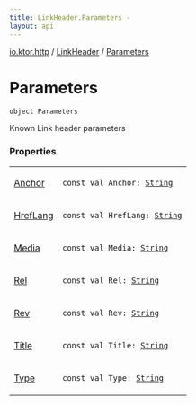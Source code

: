 ```yaml
---
title: LinkHeader.Parameters - 
layout: api
---
```


<div class='api-docs-breadcrumbs'><a href="../../index.html">io.ktor.http</a> / <a href="../index.html">LinkHeader</a> / <a href="./index.html">Parameters</a></div>

# Parameters

<div class="signature"><code><span class="keyword">object </span><span class="identifier">Parameters</span></code></div>

Known Link header parameters

### Properties

<table class="api-docs-table">
<tbody>
<tr>
<td markdown="1">

<a href="-anchor.html">Anchor</a>


</td>
<td markdown="1">
<div class="signature"><code><span class="keyword">const</span> <span class="keyword">val </span><span class="identifier">Anchor</span><span class="symbol">: </span><a href="https://kotlinlang.org/api/latest/jvm/stdlib/kotlin/-string/index.html"><span class="identifier">String</span></a></code></div>

</td>
</tr>
<tr>
<td markdown="1">

<a href="-href-lang.html">HrefLang</a>


</td>
<td markdown="1">
<div class="signature"><code><span class="keyword">const</span> <span class="keyword">val </span><span class="identifier">HrefLang</span><span class="symbol">: </span><a href="https://kotlinlang.org/api/latest/jvm/stdlib/kotlin/-string/index.html"><span class="identifier">String</span></a></code></div>

</td>
</tr>
<tr>
<td markdown="1">

<a href="-media.html">Media</a>


</td>
<td markdown="1">
<div class="signature"><code><span class="keyword">const</span> <span class="keyword">val </span><span class="identifier">Media</span><span class="symbol">: </span><a href="https://kotlinlang.org/api/latest/jvm/stdlib/kotlin/-string/index.html"><span class="identifier">String</span></a></code></div>

</td>
</tr>
<tr>
<td markdown="1">

<a href="-rel.html">Rel</a>


</td>
<td markdown="1">
<div class="signature"><code><span class="keyword">const</span> <span class="keyword">val </span><span class="identifier">Rel</span><span class="symbol">: </span><a href="https://kotlinlang.org/api/latest/jvm/stdlib/kotlin/-string/index.html"><span class="identifier">String</span></a></code></div>

</td>
</tr>
<tr>
<td markdown="1">

<a href="-rev.html">Rev</a>


</td>
<td markdown="1">
<div class="signature"><code><span class="keyword">const</span> <span class="keyword">val </span><span class="identifier">Rev</span><span class="symbol">: </span><a href="https://kotlinlang.org/api/latest/jvm/stdlib/kotlin/-string/index.html"><span class="identifier">String</span></a></code></div>

</td>
</tr>
<tr>
<td markdown="1">

<a href="-title.html">Title</a>


</td>
<td markdown="1">
<div class="signature"><code><span class="keyword">const</span> <span class="keyword">val </span><span class="identifier">Title</span><span class="symbol">: </span><a href="https://kotlinlang.org/api/latest/jvm/stdlib/kotlin/-string/index.html"><span class="identifier">String</span></a></code></div>

</td>
</tr>
<tr>
<td markdown="1">

<a href="-type.html">Type</a>


</td>
<td markdown="1">
<div class="signature"><code><span class="keyword">const</span> <span class="keyword">val </span><span class="identifier">Type</span><span class="symbol">: </span><a href="https://kotlinlang.org/api/latest/jvm/stdlib/kotlin/-string/index.html"><span class="identifier">String</span></a></code></div>

</td>
</tr>
</tbody>
</table>
